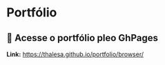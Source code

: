# Portfólio

## 🍮 Acesse o portfólio pleo GhPages

<strong>Link:</strong> https://thalesa.github.io/portfolio/browser/
